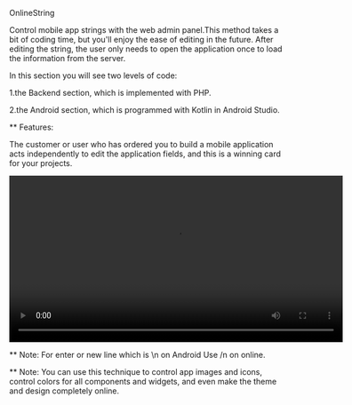 OnlineString

Control mobile app strings with the web admin panel.This method takes a bit of coding time, but you'll enjoy the ease of editing in the future.
After editing the string, the user only needs to open the application once to load the information from the server.

In this section you will see two levels of code: 

1.the Backend section, which is implemented with PHP.

2.the Android section, which is programmed with Kotlin in Android Studio.

** Features:

The customer or user who has ordered you to build a mobile application acts independently to edit the application fields, and this is a winning card for your projects.

<video src="https://github.com/akramBagha/OnlineString/blame/c2d07c7213a916783a9e39734d3626c5fa2cdb82/tutorial_3.mp4" controls width="600"></video>


** Note: For enter or new line which is \n on Android Use /n on online.

** Note: You can use this technique to control app images and icons, control colors for all components and widgets, and even make the theme and design completely online.
